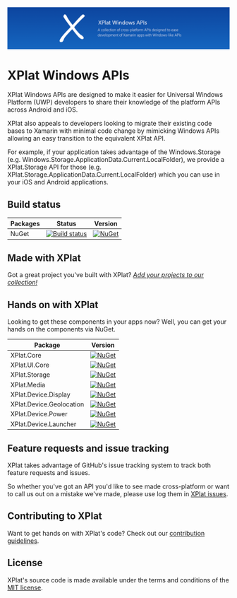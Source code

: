 <img src="Assets/ProjectBanner.png" alt="XPlat Windows APIs" />

# XPlat Windows APIs

XPlat Windows APIs are designed to make it easier for Universal Windows Platform (UWP) developers to share their knowledge of the platform APIs across Android and iOS. 

XPlat also appeals to developers looking to migrate their existing code bases to Xamarin with minimal code change by mimicking Windows APIs allowing an easy transition to the equivalent XPlat API.

For example, if your application takes advantage of the Windows.Storage (e.g. Windows.Storage.ApplicationData.Current.LocalFolder), we provide a XPlat.Storage API for those (e.g. XPlat.Storage.ApplicationData.Current.LocalFolder) which you can use in your iOS and Android applications. 

## Build status

| Packages | Status | Version |
| ------ | ------ | ------ |
| NuGet | [![Build status](https://dev.azure.com/jamesmcroft/XPlat%20Windows%20APIs/_apis/build/status/XPlat.CI)](https://dev.azure.com/jamesmcroft/XPlat%20Windows%20APIs/_build/latest?definitionId=24) | [![NuGet](https://img.shields.io/nuget/v/XPlat.Core.svg)](https://www.nuget.org/packages/XPlat.Core/) |

## Made with XPlat

Got a great project you've built with XPlat? [*Add your projects to our collection!*](PROJECTS.md)

## Hands on with XPlat
Looking to get these components in your apps now? Well, you can get your hands on the components via NuGet.

| Package | Version |
| ------ | ------ |
| XPlat.Core | [![NuGet](https://img.shields.io/nuget/v/XPlat.Core.svg)](https://www.nuget.org/packages/XPlat.Core/) |
| XPlat.UI.Core | [![NuGet](https://img.shields.io/nuget/v/XPlat.UI.Core.svg)](https://www.nuget.org/packages/XPlat.UI.Core/) |
| XPlat.Storage | [![NuGet](https://img.shields.io/nuget/v/XPlat.Storage.svg)](https://www.nuget.org/packages/XPlat.Storage/) |
| XPlat.Media | [![NuGet](https://img.shields.io/nuget/v/XPlat.Media.svg)](https://www.nuget.org/packages/XPlat.Media/) |
| XPlat.Device.Display | [![NuGet](https://img.shields.io/nuget/v/XPlat.Device.Display.svg)](https://www.nuget.org/packages/XPlat.Device.Display/) |
| XPlat.Device.Geolocation | [![NuGet](https://img.shields.io/nuget/v/XPlat.Device.Geolocation.svg)](https://www.nuget.org/packages/XPlat.Device.Geolocation/) |
| XPlat.Device.Power | [![NuGet](https://img.shields.io/nuget/v/XPlat.Device.Power.svg)](https://www.nuget.org/packages/XPlat.Device.Power/) |
| XPlat.Device.Launcher | [![NuGet](https://img.shields.io/nuget/v/XPlat.Device.Launcher.svg)](https://www.nuget.org/packages/XPlat.Device.Launcher/) |

## Feature requests and issue tracking

XPlat takes advantage of GitHub's issue tracking system to track both feature requests and issues. 

So whether you've got an API you'd like to see made cross-platform or want to call us out on a mistake we've made, please use log them in [XPlat issues](https://github.com/jamesmcroft/XPlat-Windows-APIs/issues).

## Contributing to XPlat

Want to get hands on with XPlat's code? Check out our [contribution guidelines](CONTRIBUTING.md).

## License

XPlat's source code is made available under the terms and conditions of the [MIT license](LICENSE).